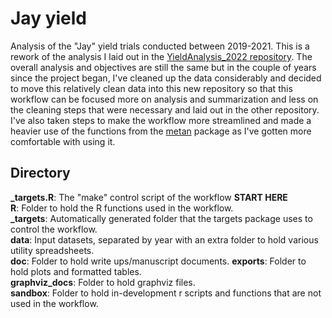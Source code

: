 # Jay yield
Analysis of the "Jay" yield trials conducted between 2019-2021. This is a rework of the analysis I laid out in the [YieldAnalysis_2022 repository](https://github.com/jhgille2/YieldAnalysis_2022). The overall analysis and objectives are still the same but in the couple of years since the project began, I've cleaned up the data considerably and decided to move this relatively clean data into this new repository so that this workflow can be focused more on analysis and summarization and less on the cleaning steps that were necessary and laid out in the other repository. I've also taken steps to make the workflow more streamlined and made a heavier use of the functions from the [metan](https://tiagoolivoto.github.io/metan/index.html) package as I've gotten more comfortable with using it. 

## Directory  
**\_targets.R**: The "make" control script of the workflow **START HERE**  
**R**: Folder to hold the R functions used in the workflow.  
**\_targets**: Automatically generated folder that the targets package uses to control the workflow.  
**data**: Input datasets, separated by year with an extra folder to hold various utility spreadsheets.  
**doc**: Folder to hold write ups/manuscript documents. 
**exports**: Folder to hold plots and formatted tables.   
**graphviz_docs**: Folder to hold graphviz files.  
**sandbox**: Folder to hold in-development r scripts and functions that are not used in the workflow.
